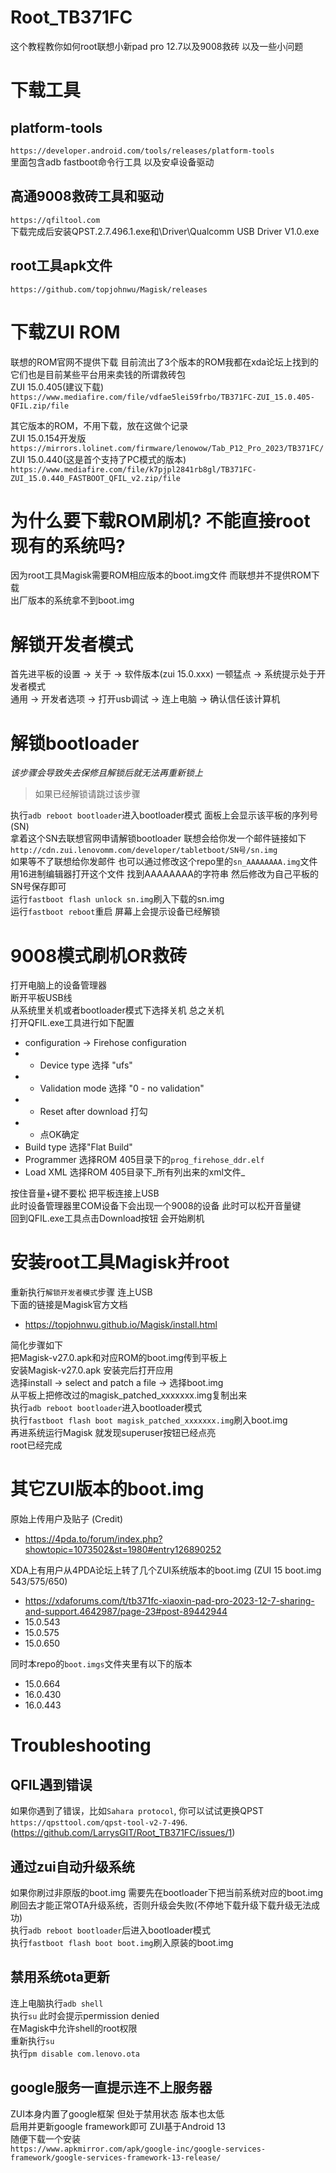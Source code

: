 # Root_TB371FC
这个教程教你如何root联想小新pad pro 12.7以及9008救砖 以及一些小问题

# 下载工具
## platform-tools
`https://developer.android.com/tools/releases/platform-tools`<br>
里面包含adb fastboot命令行工具 以及安卓设备驱动

## 高通9008救砖工具和驱动
`https://qfiltool.com`<br>
下载完成后安装QPST.2.7.496.1.exe和\Driver\Qualcomm USB Driver V1.0.exe

## root工具apk文件
`https://github.com/topjohnwu/Magisk/releases`

# 下载ZUI ROM
联想的ROM官网不提供下载 目前流出了3个版本的ROM我都在xda论坛上找到的<br>
它们也是目前某些平台用来卖钱的所谓救砖包<br>
ZUI 15.0.405(建议下载)<br>
`https://www.mediafire.com/file/vdfae5lei59frbo/TB371FC-ZUI_15.0.405-QFIL.zip/file`<br>

其它版本的ROM，不用下载，放在这做个记录<br>
ZUI 15.0.154开发版<br>
`https://mirrors.lolinet.com/firmware/lenowow/Tab_P12_Pro_2023/TB371FC/`<br>
ZUI 15.0.440(这是首个支持了PC模式的版本)<br>
`https://www.mediafire.com/file/k7pjpl2841rb8gl/TB371FC-ZUI_15.0.440_FASTBOOT_QFIL_v2.zip/file`<br>

# 为什么要下载ROM刷机? 不能直接root现有的系统吗?
因为root工具Magisk需要ROM相应版本的boot.img文件 而联想并不提供ROM下载<br>
出厂版本的系统拿不到boot.img

# 解锁开发者模式
首先进平板的设置 -> 关于 -> 软件版本(zui 15.0.xxx) 一顿猛点 -> 系统提示处于开发者模式<br>
通用 -> 开发者选项 -> 打开usb调试 -> 连上电脑 -> 确认信任该计算机

# 解锁bootloader
_该步骤会导致失去保修且解锁后就无法再重新锁上_<br>

> 如果已经解锁请跳过该步骤

执行`adb reboot bootloader`进入bootloader模式 面板上会显示该平板的序列号(SN)<br>
拿着这个SN去联想官网申请解锁bootloader 联想会给你发一个邮件链接如下<br>
`http://cdn.zui.lenovomm.com/developer/tabletboot/SN号/sn.img`<br>
如果等不了联想给你发邮件 也可以通过修改这个repo里的`sn_AAAAAAAA.img`文件<br>
用16进制编辑器打开这个文件 找到AAAAAAAA的字符串 然后修改为自己平板的SN号保存即可<br>
运行`fastboot flash unlock sn.img`刷入下载的sn.img<br>
运行`fastboot reboot`重启 屏幕上会提示设备已经解锁

# 9008模式刷机OR救砖
打开电脑上的设备管理器<br>
断开平板USB线<br>
从系统里关机或者bootloader模式下选择关机 总之关机<br>
打开QFIL.exe工具进行如下配置<br>

- configuration -> Firehose configuration<br>
- - Device type 选择 "ufs"<br>
- - Validation mode 选择 "0 - no validation"<br>
- - Reset after download 打勾<br>
- - 点OK确定<br>
- Build type 选择"Flat Build"<br>
- Programmer 选择ROM 405目录下的`prog_firehose_ddr.elf`<br>
- Load XML 选择ROM 405目录下_所有列出来的xml文件_<br>

按住音量+键不要松 把平板连接上USB<br>
此时设备管理器里COM设备下会出现一个9008的设备 此时可以松开音量键<br>
回到QFIL.exe工具点击Download按钮 会开始刷机

# 安装root工具Magisk并root
重新执行`解锁开发者模式`步骤 连上USB<br>
下面的链接是Magisk官方文档<br>
 - https://topjohnwu.github.io/Magisk/install.html

简化步骤如下<br>
把Magisk-v27.0.apk和对应ROM的boot.img传到平板上<br>
安装Magisk-v27.0.apk 安装完后打开应用<br>
选择install -> select and patch a file -> 选择boot.img<br>
从平板上把修改过的magisk_patched_xxxxxxx.img复制出来<br>
执行`adb reboot bootloader`进入bootloader模式<br>
执行`fastboot flash boot magisk_patched_xxxxxxx.img`刷入boot.img<br>
再进系统运行Magisk 就发现superuser按钮已经点亮<br>
root已经完成

# 其它ZUI版本的boot.img
原始上传用户及贴子 (Credit)<br>
 - https://4pda.to/forum/index.php?showtopic=1073502&st=1980#entry126890252

XDA上有用户从4PDA论坛上转了几个ZUI系统版本的boot.img (ZUI 15 boot.img 543/575/650)<br>
 - https://xdaforums.com/t/tb371fc-xiaoxin-pad-pro-2023-12-7-sharing-and-support.4642987/page-23#post-89442944
 - 15.0.543
 - 15.0.575
 - 15.0.650

同时本repo的`boot.imgs`文件夹里有以下的版本<br>
 - 15.0.664
 - 16.0.430
 - 16.0.443

# Troubleshooting
## QFIL遇到错误
如果你遇到了错误，比如`Sahara protocol`, 你可以试试更换QPST `https://qpsttool.com/qpst-tool-v2-7-496`.(https://github.com/LarrysGIT/Root_TB371FC/issues/1)<br>

## 通过zui自动升级系统
如果你刷过非原版的boot.img 需要先在bootloader下把当前系统对应的boot.img刷回去才能正常OTA升级系统，否则升级会失败(不停地下载升级下载升级无法成功)<br>
执行`adb reboot bootloader`后进入bootloader模式<br>
执行`fastboot flash boot boot.img`刷入原装的boot.img<br>

## 禁用系统ota更新
连上电脑执行`adb shell`<br>
执行`su` 此时会提示permission denied<br>
在Magisk中允许shell的root权限<br>
重新执行`su`<br>
执行`pm disable com.lenovo.ota`

## google服务一直提示连不上服务器
ZUI本身内置了google框架 但处于禁用状态 版本也太低<br>
启用并更新google framework即可 ZUI基于Android 13<br>
随便下载一个安装<br>
`https://www.apkmirror.com/apk/google-inc/google-services-framework/google-services-framework-13-release/`
